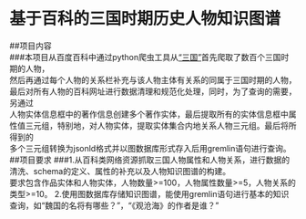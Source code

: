 # 基于百科的三国时期历史人物知识图谱
##项目内容  
###本项目从百度百科中通过python爬虫工具从[“三国”](https://baike.baidu.com/item/%E4%B8%89%E5%9B%BD/5428)首先爬取了数百个三国时期的人物，  
然后再通过每个人物的关系栏补充与该人物主体有关系的同属于三国时期的人物，最后对所有人物的百科网址进行数据清理和规范化处理，同时，为了查询的需要，另通过  
人物实体信息框中的著作信息创建多个著作实体，最后提取所有的实体信息框中属性值三元组，特别地，对人物实体，提取实体集合内地关系人物三元组。最后将所得到的  
多个三元组转换为jsonld格式并以图数据库形式存入后用gremlin语句进行查询。
##项目要求
###1.从百科类网络资源抓取三国人物属性和人物关系，进行数据的清洗、schema的定义、属性的补充以及人物知识图谱的构建。  
要求包含作品实体和人物实体，人物数量>=100，人物属性数量>=5，人物关系的类型>=10。
2.使用图数据库存储知识图谱，能使用gremlin语句进行基本的知识查询，如“魏国的名将有哪些？”，“《观沧海》的作者是谁？”
